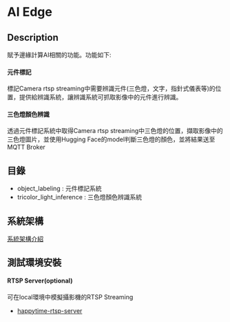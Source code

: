 # AI Edge
## Description

賦予邊緣計算AI相關的功能。功能如下:

#### 元件標記

標記Camera rtsp streaming中需要辨識元件(三色燈，文字，指針式儀表等)的位置，提供給辨識系統，讓辨識系統可抓取影像中的元件進行辨識。

#### 三色燈顏色辨識

透過元件標記系統中取得Camera rtsp streaming中三色燈的位置，擷取影像中的三色燈圖片，並使用Hugging Face的model判斷三色燈的顏色，並將結果送至MQTT Broker

## 目錄

- object_labeling : 元件標記系統
- tricolor_light_inference : 三色燈顏色辨識系統

## 系統架構

[系統架構介紹](https://hackmd.io/47qOWgqjRde3-J2l0fY5ww)

## 測試環境安裝

#### RTSP Server(optional)

可在local環境中模擬攝影機的RTSP Streaming
- [happytime-rtsp-server](https://happytimesoft.com/)
